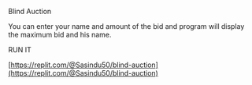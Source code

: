 Blind Auction

You can enter your name and amount of the bid and program will display the maximum bid and his name.

RUN IT

[https://replit.com/@Sasindu50/blind-auction](https://replit.com/@Sasindu50/blind-auction) 
